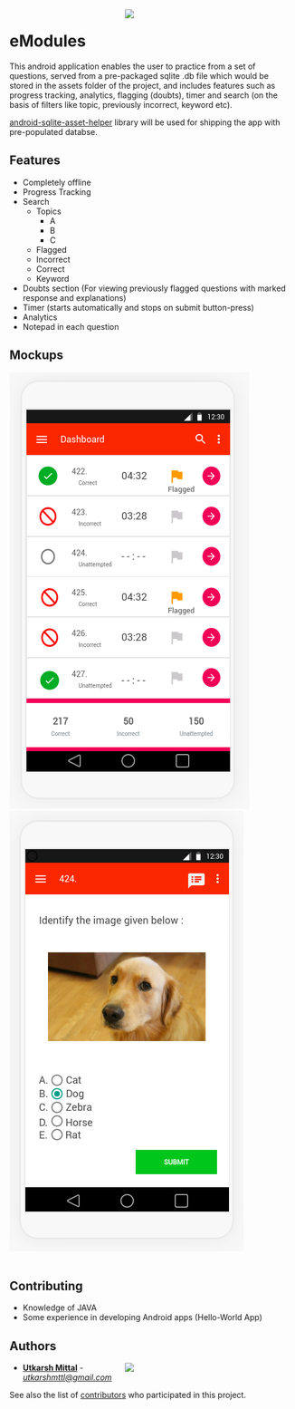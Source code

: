 <img src="https://cdnd.icons8.com/wp-content/uploads/2015/06/android_vector.jpg" align="right" width="300"/>

# eModules 

This android application enables the user to practice from a set of questions, served from a pre-packaged sqlite .db file which would be stored in the assets folder of the project, and includes features such as progress tracking, analytics, flagging (doubts), timer and search (on the basis of filters like topic, previously incorrect, keyword etc).

[android-sqlite-asset-helper](https://github.com/jgilfelt/android-sqlite-asset-helper) library will be used for shipping the app with pre-populated databse.

## Features

- Completely offline
- Progress Tracking
- Search
  - Topics
    - A
    - B
    - C
  - Flagged
  - Incorrect
  - Correct
  - Keyword
- Doubts section (For viewing previously flagged questions with marked response and explanations)
- Timer (starts automatically and stops on submit button-press)
- Analytics
- Notepad in each question

## Mockups

<img src="./Mockups/Mockup1.png"/> <img src="./Mockups/Mockup2.png"/> 
<br><br>

## Contributing

* Knowledge of JAVA
* Some experience in developing Android apps (Hello-World App)

## Authors

<a href="http://ducic.ac.in/"><img src="https://user-images.githubusercontent.com/16596327/30467922-9d4985ce-9a05-11e7-81aa-9f5348eb40de.png" align="right" width="300"/></a>

* **[Utkarsh Mittal](https://github.com/utkarshmttl)** - *utkarshmttl@gmail.com*

See also the list of [contributors](https://github.com/utkarshmttl/eModules/graphs/contributors) who participated in this project.
